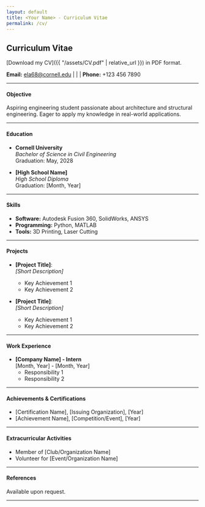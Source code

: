 ```yaml
---
layout: default
title: <Your Name> - Curriculum Vitae
permalink: /cv/
---
```

## Curriculum Vitae

[Download my CV]({{ "/assets/CV.pdf" | relative_url }}) in PDF format.


**Email:** [ela68@cornell.edu](mailto:ela68@cornell.edu) | | | **Phone:** +123 456 7890

---

#### Objective
Aspiring engineering student passionate about architecture and structural engineering. Eager to apply my knowledge in real-world applications.

---

#### Education
- **Cornell University**  
  *Bachelor of Science in Civil Engineering*  
Graduation: May, 2028

- **[High School Name]**  
  *High School Diploma*  
  Graduation: [Month, Year]

---

#### Skills
- **Software:** Autodesk Fusion 360, SolidWorks, ANSYS  
- **Programming:** Python, MATLAB  
- **Tools:** 3D Printing, Laser Cutting  

---

#### Projects
- **[Project Title]**:  
  *[Short Description]*  
  - Key Achievement 1  
  - Key Achievement 2  

- **[Project Title]**:  
  *[Short Description]*  
  - Key Achievement 1  
  - Key Achievement 2  

---

#### Work Experience
- **[Company Name] - Intern**  
  [Month, Year] - [Month, Year]  
  - Responsibility 1  
  - Responsibility 2  

---

#### Achievements & Certifications
- [Certification Name], [Issuing Organization], [Year]  
- [Achievement Name], [Competition/Event], [Year]  

---

#### Extracurricular Activities
- Member of [Club/Organization Name]  
- Volunteer for [Event/Organization Name]  

---

#### References
Available upon request.

---
